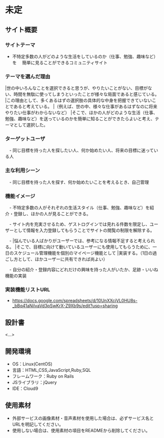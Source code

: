 # 未定

## サイト概要
### サイトテーマ
  * 不特定多数の人がどのような生活をしているのか（仕事、勉強、趣味など）を
　簡単に見ることができるコミュニティサイト

### テーマを選んだ理由
|世の中いろんなことを選択できると思うが、やりたいことがない、目標がない、時間を無駄に使ってしまうといったことが様々な局面であると感じている。
|この理由として、多くあるはずの選択肢の具体的な中身を把握できていないことであると考えている。
|（例えば、世の中、様々な仕事があるはずなのに将来やりたい仕事がわからないなど）
|そこで、ほかの人がどのような生活（仕事、勉強、趣味など）を送っているのかを簡単に知ることができたらよいと考え、テーマとして選択した。

### ターゲットユーザ
　- 同じ目標を持った人を探したい人、何か始めたい人、将来の目標に迷っている人

### 主な利用シーン
　- 同じ目標を持った人を探す、何か始めたいことを考えるとき、自己管理

### 機能イメージ
　- 不特定多数の人がそれぞれの生活スタイル（仕事、勉強、趣味など）を紹介・登録し、ほかの人が見ることができる。

　- サイト内を充実させるため、ゲストログインでは見れる件数を限定し、ユーザーとして情報を入力登録してもらうことでサイトの閲覧の制限を解除する。

　- |悩んでいる人ばかりがユーザーでは、参考になる情報不足すると考えられる。
    |そこで、目標に向けて動いているユーザーにも使用してもらうために、一日のスケジュール管理機能を個別のマイページ機能として
    |実装する。（1日の過ごし方として、ほかユーザーに共有できれば尚よい）

　- 自分の紹介・登録内容にどれだけの興味を持った人がいたか、足跡・いいね機能の実装

### 実装機能リストURL
  - https://docs.google.com/spreadsheets/d/10UnXXcjVL0HU8s-_bBq41aNilvaVd3pSwKrX-Z9Xb9s/edit?usp=sharing

## 設計書
<...>

## 開発環境
- OS：Linux(CentOS)
- 言語：HTML,CSS,JavaScript,Ruby,SQL
- フレームワーク：Ruby on Rails
- JSライブラリ：jQuery
- IDE：Cloud9

## 使用素材
- 外部サービスの画像素材・音声素材を使用した場合は、必ずサービス名とURLを明記してください。
- 使用しない場合は、使用素材の項目をREADMEから削除してください。